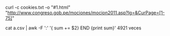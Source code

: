 curl -c cookies.txt -o "#1.html" "http://www.congreso.gob.pe/mociones/mocion2011.asp?lg=&CurPage=[1-75]"

cat a.csv | awk -F ':' '{ sum += $2} END {print sum}'
4921 veces

